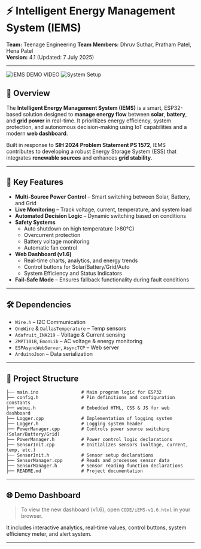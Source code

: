 # ⚡ Intelligent Energy Management System (IEMS)

**Team:** Teenage Engineering
**Team Members:** Dhruv Suthar, Pratham Patel, Hena Patel  
**Version:** 4.1 (Updated: 7 July 2025)

---

![IEMS DEMO VIDEO](https://github.com/user-attachments/assets/54c72df2-a1fb-4397-b787-678a62b644d6)
![System Setup](https://github.com/user-attachments/assets/a58d535c-6a1e-41c2-97d7-b3b1842e2a3c)

## 🚀 Overview

The **Intelligent Energy Management System (IEMS)** is a smart, ESP32-based solution designed to **manage energy flow** between **solar**, **battery**, and **grid power** in real-time. It prioritizes energy efficiency, system protection, and autonomous decision-making using IoT capabilities and a modern **web dashboard**.

Built in response to **SIH 2024 Problem Statement PS 1572**, IEMS contributes to developing a robust Energy Storage System (ESS) that integrates **renewable sources** and enhances **grid stability**.

---

## 🧠 Key Features

- **Multi-Source Power Control** – Smart switching between Solar, Battery, and Grid
- **Live Monitoring** – Track voltage, current, temperature, and system load
- **Automated Decision Logic** – Dynamic switching based on conditions
- **Safety Systems**  
  - Auto shutdown on high temperature (>80°C)  
  - Overcurrent protection  
  - Battery voltage monitoring  
  - Automatic fan control
- **Web Dashboard (v1.6)**  
  - Real-time charts, analytics, and energy trends  
  - Control buttons for Solar/Battery/Grid/Auto  
  - System Efficiency and Status Indicators
- **Fail-Safe Mode** – Ensures fallback functionality during fault conditions

---

## 🛠️ Dependencies

- `Wire.h` – I2C Communication  
- `OneWire` & `DallasTemperature` – Temp sensors  
- `Adafruit_INA219` – Voltage & Current sensing  
- `ZMPT101B`, `EmonLib` – AC voltage & energy monitoring  
- `ESPAsyncWebServer`, `AsyncTCP` – Web server  
- `ArduinoJson` – Data serialization

---

## 📂 Project Structure
```
├── main.ino                # Main program logic for ESP32
├── config.h                # Pin definitions and configuration constants
├── webui.h                 # Embedded HTML, CSS & JS for web dashboard
├── Logger.cpp              # Implementation of logging system
├── Logger.h                # Logging system header
├── PowerManager.cpp        # Controls power source switching (Solar/Battery/Grid)
├── PowerManager.h          # Power control logic declarations
├── SensorInit.cpp          # Initializes sensors (voltage, current, temp, etc.)
├── SensorInit.h            # Sensor setup declarations
├── SensorManager.cpp       # Reads and processes sensor data
├── SensorManager.h         # Sensor reading function declarations
├── README.md               # Project documentation

```

---

## 🌐 Demo Dashboard

> To view the new dashboard (v1.6), open `CODE/iEMS-v1.6.html` in your browser.

It includes interactive analytics, real-time values, control buttons, system efficiency meter, and alert system.

---
